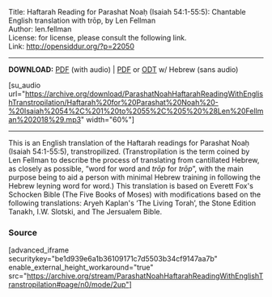 <html>
<head></head>
<body>
Title: Haftarah Reading for Parashat Noaḥ (Isaiah 54:1-55:5): Chantable English translation with trōp, by Len Fellman<br />
Author: len.fellman<br />
License: for license, please consult the following link.<br />
Link: <a href="http://opensiddur.org/?p=22050">http://opensiddur.org/?p=22050</a>
<p />
<hr />

<style type="text/css" media="all">.printfriendly {display: none!important;}</style>

<strong>DOWNLOAD:</strong> <a href="https://archive.org/download/ParashatNoahHaftarahReadingWithEnglishTranstropilation/Parashat%20Noah%20Haftarah%20Reading%20%28Isaiah%2054-1%20to%2055-5%29%20in%20English%20transtropilation%20with%20audio%20%28Len%20Fellman%202018%29.pdf">PDF</a> (with audio) | <a href="https://archive.org/download/ParashatNoahHaftarahReadingWithEnglishTranstropilation/ParashatNoahHaftarahReadingisaiah54-1To55-5InEnglishTranstropilationlenFellman2018.pdf">PDF</a> or <a href="https://archive.org/download/ParashatNoahHaftarahReadingWithEnglishTranstropilation/ParashatNoahHaftarahReadingisaiah54-1To55-5InEnglishTranstropilationlenFellman2018.odt">ODT</a> w/ Hebrew (sans audio)


[su_audio url="https://archive.org/download/ParashatNoahHaftarahReadingWithEnglishTranstropilation/Haftarah%20for%20Parashat%20Noah%20-%20Isaiah%2054%2C%201%20to%2055%2C%205%20%28Len%20Fellman%202018%29.mp3" width="60%"]


<hr />

This is an English translation of the Haftarah readings for Parashat Noaḥ (Isaiah 54:1-55:5), transtropilized. (Transtropilation is the term coined by Len Fellman to describe the process of translating from cantillated Hebrew, as closely as possible, “word for word and <em>trōp</em> for <em>trōp</em>”, with the main purpose being to aid a person with minimal Hebrew training in following the Hebrew leyning word for word.) This translation is based on Everett Fox's Schocken Bible (The Five Books of Moses) with modifications based on the following translations: Aryeh Kaplan's ‘The Living Torah’, the Stone Edition Tanakh, I.W. Slotski, and The Jersualem Bible.

<h3>Source</h3>

[advanced_iframe securitykey="be1d939e6a1b36109171c7d5503b34cf9147aa7b" enable_external_height_workaround="true" src="https://archive.org/stream/ParashatNoahHaftarahReadingWithEnglishTranstropilation#page/n0/mode/2up"]
</body>
</html>